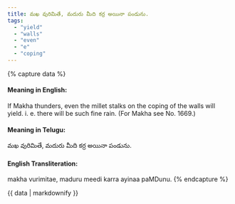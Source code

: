 ```yaml
---
title: మఖ వురిమితే, మదురు మీది కర్ర అయినా పండును.
tags:
  - "yield"
  - "walls"
  - "even"
  - "e"
  - "coping"
---
```


{% capture data %}
#### Meaning in English:
If Makha thunders, even the millet stalks on the coping of the walls will yield.
i. e. there will be such fine rain.
(For Makha see No. 1669.)

#### Meaning in Telugu:
మఖ వురిమితే, మదురు మీది కర్ర అయినా పండును.

#### English Transliteration:
makha vurimitae, maduru meedi karra ayinaa paMDunu.
{% endcapture %}

<div class="notice">{{ data | markdownify }}</div>

